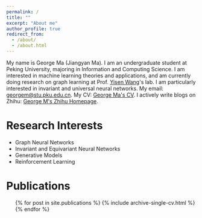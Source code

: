 ```yaml
---
permalink: /
title: ""
excerpt: "About me"
author_profile: true
redirect_from: 
  - /about/
  - /about.html
---
```


My name is George Ma (Jiangyan Ma). I am an undergraduate student at Peking University, majoring in Information and Computing Science. I am interested in machine learning theories and applications, and am currently doing research on graph learning at Prof. [Yisen Wang](https://yisenwang.github.io/)'s lab. I am particularly interested in invariant and universal neural networks. My email: [georgem@stu.pku.edu.cn](mailto:georgem@stu.pku.edu.cn). My CV: [George Ma's CV](https://georgemlp.github.io/cv). I actively write blogs on Zhihu: [George M's Zhihu Homepage](https://www.zhihu.com/people/george-m-55/posts).

Research Interests
======

- Graph Neural Networks
- Invariant and Equivariant Neural Networks
- Generative Models
- Reinforcement Learning

Publications
======
  <ul>{% for post in site.publications %}
    {% include archive-single-cv.html %}
  {% endfor %}</ul>
